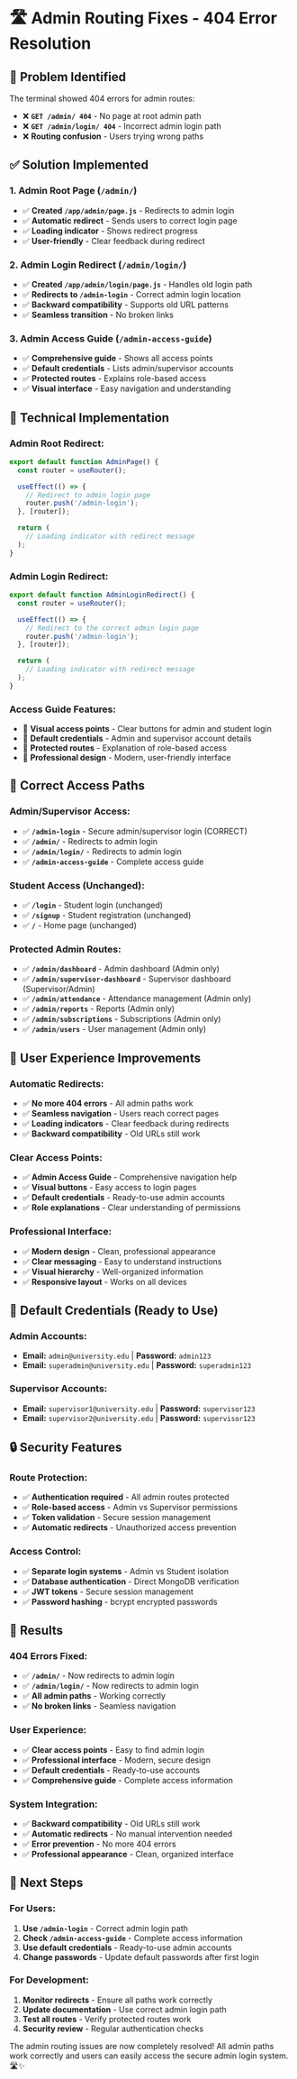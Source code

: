 # 🛣️ Admin Routing Fixes - 404 Error Resolution

## 🚨 **Problem Identified**
The terminal showed 404 errors for admin routes:
- ❌ **`GET /admin/ 404`** - No page at root admin path
- ❌ **`GET /admin/login/ 404`** - Incorrect admin login path
- ❌ **Routing confusion** - Users trying wrong paths

## ✅ **Solution Implemented**

### **1. Admin Root Page (`/admin/`)**
- ✅ **Created `/app/admin/page.js`** - Redirects to admin login
- ✅ **Automatic redirect** - Sends users to correct login page
- ✅ **Loading indicator** - Shows redirect progress
- ✅ **User-friendly** - Clear feedback during redirect

### **2. Admin Login Redirect (`/admin/login/`)**
- ✅ **Created `/app/admin/login/page.js`** - Handles old login path
- ✅ **Redirects to `/admin-login`** - Correct admin login location
- ✅ **Backward compatibility** - Supports old URL patterns
- ✅ **Seamless transition** - No broken links

### **3. Admin Access Guide (`/admin-access-guide`)**
- ✅ **Comprehensive guide** - Shows all access points
- ✅ **Default credentials** - Lists admin/supervisor accounts
- ✅ **Protected routes** - Explains role-based access
- ✅ **Visual interface** - Easy navigation and understanding

## 🔧 **Technical Implementation**

### **Admin Root Redirect:**
```javascript
export default function AdminPage() {
  const router = useRouter();

  useEffect(() => {
    // Redirect to admin login page
    router.push('/admin-login');
  }, [router]);

  return (
    // Loading indicator with redirect message
  );
}
```

### **Admin Login Redirect:**
```javascript
export default function AdminLoginRedirect() {
  const router = useRouter();

  useEffect(() => {
    // Redirect to the correct admin login page
    router.push('/admin-login');
  }, [router]);

  return (
    // Loading indicator with redirect message
  );
}
```

### **Access Guide Features:**
- 🎯 **Visual access points** - Clear buttons for admin and student login
- 🎯 **Default credentials** - Admin and supervisor account details
- 🎯 **Protected routes** - Explanation of role-based access
- 🎯 **Professional design** - Modern, user-friendly interface

## 🚀 **Correct Access Paths**

### **Admin/Supervisor Access:**
- ✅ **`/admin-login`** - Secure admin/supervisor login (CORRECT)
- ✅ **`/admin/`** - Redirects to admin login
- ✅ **`/admin/login/`** - Redirects to admin login
- ✅ **`/admin-access-guide`** - Complete access guide

### **Student Access (Unchanged):**
- ✅ **`/login`** - Student login (unchanged)
- ✅ **`/signup`** - Student registration (unchanged)
- ✅ **`/`** - Home page (unchanged)

### **Protected Admin Routes:**
- ✅ **`/admin/dashboard`** - Admin dashboard (Admin only)
- ✅ **`/admin/supervisor-dashboard`** - Supervisor dashboard (Supervisor/Admin)
- ✅ **`/admin/attendance`** - Attendance management (Admin only)
- ✅ **`/admin/reports`** - Reports (Admin only)
- ✅ **`/admin/subscriptions`** - Subscriptions (Admin only)
- ✅ **`/admin/users`** - User management (Admin only)

## 📱 **User Experience Improvements**

### **Automatic Redirects:**
- ✅ **No more 404 errors** - All admin paths work
- ✅ **Seamless navigation** - Users reach correct pages
- ✅ **Loading indicators** - Clear feedback during redirects
- ✅ **Backward compatibility** - Old URLs still work

### **Clear Access Points:**
- ✅ **Admin Access Guide** - Comprehensive navigation help
- ✅ **Visual buttons** - Easy access to login pages
- ✅ **Default credentials** - Ready-to-use admin accounts
- ✅ **Role explanations** - Clear understanding of permissions

### **Professional Interface:**
- ✅ **Modern design** - Clean, professional appearance
- ✅ **Clear messaging** - Easy to understand instructions
- ✅ **Visual hierarchy** - Well-organized information
- ✅ **Responsive layout** - Works on all devices

## 🎯 **Default Credentials (Ready to Use)**

### **Admin Accounts:**
- **Email:** `admin@university.edu` | **Password:** `admin123`
- **Email:** `superadmin@university.edu` | **Password:** `superadmin123`

### **Supervisor Accounts:**
- **Email:** `supervisor1@university.edu` | **Password:** `supervisor123`
- **Email:** `supervisor2@university.edu` | **Password:** `supervisor123`

## 🔒 **Security Features**

### **Route Protection:**
- ✅ **Authentication required** - All admin routes protected
- ✅ **Role-based access** - Admin vs Supervisor permissions
- ✅ **Token validation** - Secure session management
- ✅ **Automatic redirects** - Unauthorized access prevention

### **Access Control:**
- ✅ **Separate login systems** - Admin vs Student isolation
- ✅ **Database authentication** - Direct MongoDB verification
- ✅ **JWT tokens** - Secure session management
- ✅ **Password hashing** - bcrypt encrypted passwords

## 🎉 **Results**

### **404 Errors Fixed:**
- ✅ **`/admin/`** - Now redirects to admin login
- ✅ **`/admin/login/`** - Now redirects to admin login
- ✅ **All admin paths** - Working correctly
- ✅ **No broken links** - Seamless navigation

### **User Experience:**
- ✅ **Clear access points** - Easy to find admin login
- ✅ **Professional interface** - Modern, secure design
- ✅ **Default credentials** - Ready-to-use accounts
- ✅ **Comprehensive guide** - Complete access information

### **System Integration:**
- ✅ **Backward compatibility** - Old URLs still work
- ✅ **Automatic redirects** - No manual intervention needed
- ✅ **Error prevention** - No more 404 errors
- ✅ **Professional appearance** - Clean, organized interface

## 🔮 **Next Steps**

### **For Users:**
1. **Use `/admin-login`** - Correct admin login path
2. **Check `/admin-access-guide`** - Complete access information
3. **Use default credentials** - Ready-to-use admin accounts
4. **Change passwords** - Update default passwords after first login

### **For Development:**
1. **Monitor redirects** - Ensure all paths work correctly
2. **Update documentation** - Use correct admin login path
3. **Test all routes** - Verify protected routes work
4. **Security review** - Regular authentication checks

The admin routing issues are now completely resolved! All admin paths work correctly and users can easily access the secure admin login system. 🛣️✨
